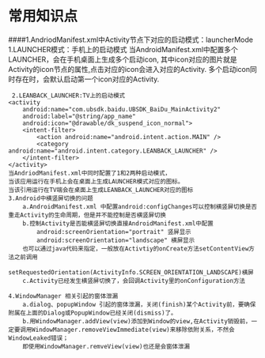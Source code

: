 # **常用知识点** #
####1.AndriodManifest.xml中Activity节点下<intent-filter>对应的启动模式：launcherMode 
	 1.LAUNCHER模式：手机上的启动模式
	<activity
     	android:name="com.ubsdk.baidu.UBSDK_BaiDu_MainActivity2"
     	android:label="@string/app_name" 
     	android:icon="@drawable/dk_suspend_icon_normal">
		<intent-filter>
			<action android:name="android.intent.action.MAIN"/>
			<category android:name="android.intent.category.LAUNCHER"/>
		</intent-filter>
	</activity> 
	当AndroidManifest.xml中配置多个LAUNCHER，会在手机桌面上生成多个启动icon, 
	其中icon对应的图片就是Activity的icon节点的属性,点击对应的icon会进入对应的Activity. 
	多个启动icon同时存在时，会默认启动第一个icon对应的Activity. 

     2.LEANBACK_LAUNCHER:TV上的启动模式  
	<activity
     	android:name="com.ubsdk.baidu.UBSDK_BaiDu_MainActivity2"
     	android:label="@string/app_name" 
     	android:icon="@drawable/dk_suspend_icon_normal">
		<intent-filter>
            <action android:name="android.intent.action.MAIN" />
            <category android:name="android.intent.category.LEANBACK_LAUNCHER" />
		</intent-filter>
	</activity> 
	当AndriodManifest.xml中同时配置了1和2两种启动模式， 
	当该应用运行在手机上会在桌面上生成LAUNCHER模式对应的图标。 
	当该引用运行在TV端会在桌面上生成LEANBACK_LAUNCHER对应的图标
	3.Android中横竖屏切换的问题
		a.AndroidManifest.xml 中配置android:configChanges可以控制横竖屏切换是否重走Activity的生命周期，但是并不能控制是否横竖屏切换
		b.控制Activity是否能横竖屏切换直接AndroidManifest.xml中配置  
			android:screenOrientation="portrait" 竖屏显示 
			android:screenOrientation="landscape" 横屏显示 
		也可以通过java代码来指定，一般放在Activtiy的onCreate方法setContentView方法之前调用  
			setRequestedOrientation(ActivityInfo.SCREEN_ORIENTATION_LANDSCAPE)横屏 
		c.Activity已经发生横竖屏切换了，会回调Activity里的onConfiguration方法  

	4.WindowManager 相关引起的窗体泄漏 
		a.dialog、popupWindow 引起的窗体泄漏，关闭(finish)某个Activity前，要确保附属在上面的Dialog或PopupWindow已经关闭(dismiss)了。  
		b.用WindowManager.addView(view)添加到Window的view,在Activity销毁前，一定要调用WindowManager.removeViewImmediate(view)来移除依附关系，不然会WindowLeaked错误；  
		即使用WindowManager.remveView(view)也还是会窗体泄漏